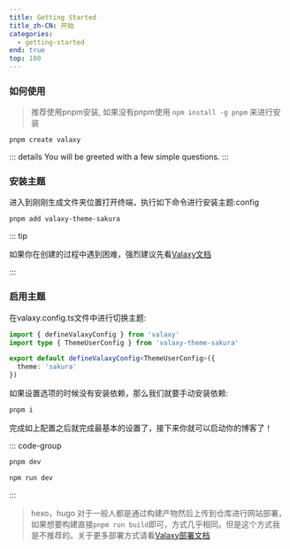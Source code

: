```yaml
---
title: Getting Started
title_zh-CN: 开始
categories:
  - getting-started
end: true
top: 100
---
```


### 如何使用

> 推荐使用pnpm安装, 如果没有pnpm使用 `npm install -g pnpm` 来进行安装

```bash [pnpm]
pnpm create valaxy
```

::: details You will be greeted with a few simple questions.
<CreateValaxyTooltip />
:::

### 安装主题

进入到刚刚生成文件夹位置打开终端，执行如下命令进行安装主题:config

~~~bash
pnpm add valaxy-theme-sakura
~~~

::: tip

如果你在创建的过程中遇到困难，强烈建议先看[Valaxy文档](https://valaxy.site/guide/getting-started)

:::

### 启用主题

在valaxy.config.ts文件中进行切换主题:

~~~ts
import { defineValaxyConfig } from 'valaxy'
import type { ThemeUserConfig } from 'valaxy-theme-sakura'

export default defineValaxyConfig<ThemeUserConfig>({
  theme: 'sakura'
})
~~~

如果设置选项的时候没有安装依赖，那么我们就要手动安装依赖:

```bash
pnpm i
```

完成如上配置之后就完成最基本的设置了，接下来你就可以启动你的博客了！

::: code-group

```bash [pnpm]
pnpm dev
```

```bash [npm]
npm run dev
```

:::

> hexo，hugo 对于一般人都是通过构建产物然后上传到仓库进行网站部署，如果想要构建直接`pnpm run build`即可，方式几乎相同。但是这个方式我是不推荐的。关于更多部署方式请看[Valaxy部署文档](https://valaxy.site/guide/deploy)
